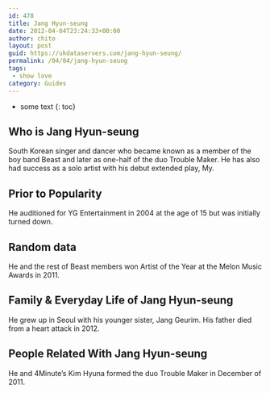 ```yaml
---
id: 478
title: Jang Hyun-seung
date: 2012-04-04T23:24:33+00:00
author: chito
layout: post
guid: https://ukdataservers.com/jang-hyun-seung/
permalink: /04/04/jang-hyun-seung
tags:
 - show love
category: Guides
---
```


* some text
{: toc}


## Who is  Jang Hyun-seung
                  
                  
                  
South Korean singer and dancer who became known as a member of the boy band Beast and later as one-half of the duo Trouble Maker. He has also had success as a solo artist with his debut extended play, My.
                  
                
                
                
## Prior to Popularity 
                  
                  
                  
He auditioned for YG Entertainment in 2004 at the age of 15 but was initially turned down.
                  
                
                
                
## Random data 
                  
                  
                  
He and the rest of Beast members won Artist of the Year at the Melon Music Awards in 2011.
                  
                
                
                
## Family & Everyday Life of Jang Hyun-seung
                  
                  
                  
He grew up in Seoul with his younger sister, Jang Geurim. His father died from a heart attack in 2012.
                  
                
                
                
## People Related With  Jang Hyun-seung
                  
                  
                  
He and 4Minute&#8217;s Kim Hyuna formed the duo Trouble Maker in December of 2011.
                  
                
              
            
          
          
          
    
    
  
